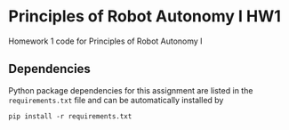 # Principles of Robot Autonomy I HW1
Homework 1 code for Principles of Robot Autonomy I
## Dependencies
Python package dependencies for this assignment are listed in the `requirements.txt` file and can be automatically installed by
```
pip install -r requirements.txt
```

